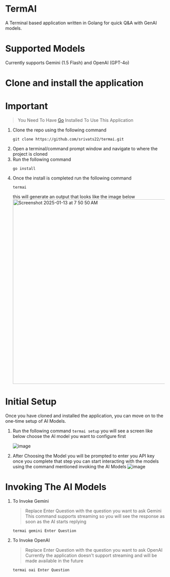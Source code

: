 # TermAI

A Terminal based application written in Golang for quick Q&A with GenAI models.

# Supported Models

Currently supports Gemini (1.5 Flash) and OpenAI (GPT-4o)

# Clone and install the application
# Important
> You Need To Have [Go](https://go.dev/) Installed To Use This Application
1. Clone the repo using the following command
   ```
   git clone https://github.com/srivats22/termai.git
   ```
2. Open a terminal/command prompt window and navigate to where the project is cloned
3. Run the following command
   ```
   go install
   ```
4. Once the install is completed run the following command
   ```
   termai
   ```
   this will generate an output that looks like the image below
   <img width="584" alt="Screenshot 2025-01-13 at 7 50 50 AM" src="https://github.com/user-attachments/assets/a7f06ec5-a72b-49bd-ba87-d36c923b5c4a" />

# Initial Setup

Once you have cloned and installed the application, you can move on to the one-time setup of AI Models.

1. Run the following command
   ```termai setup```
   you will see a screen like below choose the AI model you want to configure first
   
   ![image](https://github.com/user-attachments/assets/2ebc6641-0b1d-4a0c-bd9a-155a100761e0)

   
2. After Choosing the Model you will be prompted to enter you API key once you complete that step you can start interacting with the models using the command mentioned invoking the AI Models
![image](https://github.com/user-attachments/assets/23e1cd5f-7135-40d4-b8d9-91bcff4d70f2)


# Invoking The AI Models
1. To Invoke Gemini
   > Replace Enter Question with the question you want to ask Gemini
   > This command supports streaming so you will see the response as soon as the AI starts replying
   ```
   termai gemini Enter Question
   ```
2. To Invoke OpenAI
   > Replace Enter Question with the question you want to ask OpenAI
   > Currently the application doesn't support streaming and will be made available in the future
   ```
   termai oai Enter Question
   ```
